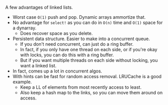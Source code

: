 A few advantages of linked lists.

-   Worst case `O(1)` push and pop. Dynamic arrays ammortize that.
-   No advantage for `select!` as you can do in `O(n)` time and `O(1)` space for a dynarray.
    -   Does recover space as you delete.
-   Persistent data structure. Easier to make into a concurrent queue.
    -   If you don't need concurrent, can just do a ring buffer.
    -   In fact, if you only have one thread on each side, or if you're okay with locks, you can do this with a ring buffer.
    -   But if you want multiple threads on each side without locking, you want a linked list.
-   In fact, comes up a lot in concurrent algos.
-   With hints can be fast for random access removal. LRUCache is a good example.
    -   Keep a LL of elements from most recently access to least.
    -   Also keep a hash map to the links, so you can move them around on access.
